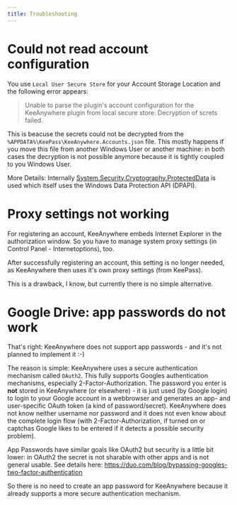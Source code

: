 ```yaml
---
title: Troubleshooting
---
```

# Could not read account configuration
You use `Local User Secure Store` for your Account Storage Location and the following error appears:
> Unable to parse the plugin's account configuration for the KeeAnywhere plugin from local secure store:
> Decryption of screts failed.

This is beacuse the secrets could not be decrypted from the `%APPDATA%\KeePass\KeeAnywhere.Accounts.json` file.
This mostly happens if you move this file from another Windows User or another machine: in both cases
the decryption is not possible anymore because it is tightly coupled to you Windows User.

More Details:
Internally [System.Security.Cryptography.ProtectedData](https://docs.microsoft.com/de-de/dotnet/api/system.security.cryptography.protecteddata?view=netframework-4.7.2) is used which itself uses the Windows Data Protection API (DPAPI).


# Proxy settings not working
For registering an account, KeeAnywhere embeds Internet Explorer in the authorization window. So you have to manage system proxy settings (in Control Panel - Internetoptions), too.

After successfully registering an account, this setting is no longer needed, as KeeAnywhere then uses it's own proxy settings (from KeePass).

This is a drawback, I know, but currently there is no simple alternative.

# Google Drive: app passwords do not work
That's right: KeeAnywhere does not support app passwords - and it's not planned to implement it :-)

The reason is simple: KeeAnywhere uses a secure authentication mechanism called `OAuth2`. This fully supports Googles authentication mechanisms, especially 2-Factor-Authorization. The password you enter is **not** stored in KeeAnywhere (or elsewhere) - it is just used (by Google login) to login to your Google account in a webbrowser and generates an app- and user-specific OAuth token (a kind of password/secret). KeeAnywhere does not know neither username nor password and it does not even know about the complete login flow (with 2-Factor-Authorization, if turned on or captchas Google likes to be entered if it detects a possible security problem).

App Passwords have similar goals like OAuth2 but security is a little bit lower: in OAuth2 the secret is not sharable with other apps and is not general usable. See details here: https://duo.com/blog/bypassing-googles-two-factor-authentication

So there is no need to create an app password for KeeAnywhere because it already supports a more secure authentication mechanism.
